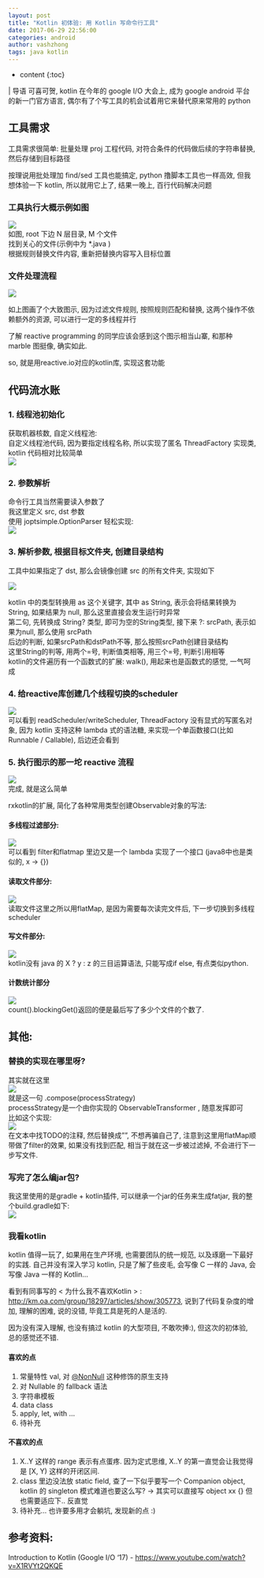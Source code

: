 ```yaml
---
layout: post
title: "Kotlin 初体验: 用 Kotlin 写命令行工具"
date: 2017-06-29 22:56:00
categories: android
author: vashzhong
tags: java kotlin
---
```


* content
{:toc}

| 导语 可喜可贺, kotlin 在今年的 google I/O 大会上, 成为 google android 平台的新一门官方语言,
偶尔有了个写工具的机会试着用它来替代原来常用的 python

## 工具需求

<!--more-->
工具需求很简单: 批量处理 proj 工程代码, 对符合条件的代码做后续的字符串替换, 然后存储到目标路径

按理说用批处理加 find/sed 工具也能搞定, python 撸脚本工具也一样高效, 但我想体验一下 kotlin, 所以就用它上了, 结果一晚上,
百行代码解决问题

### 工具执行大概示例如图

![](/image/Kotlin_chu_ti_yan__yong_Kotlin_xie_ming_ling_xing_gong_ju/561e340954b438b6cc388aa0dd20c0d9e58b864cc4133e1a0f8b6836406dd5d2)  
如图, root 下边 N 层目录, M 个文件  
找到关心的文件(示例中为 *.java )  
根据规则替换文件内容, 重新把替换内容写入目标位置

### 文件处理流程

![](/image/Kotlin_chu_ti_yan__yong_Kotlin_xie_ming_ling_xing_gong_ju/129521323c8e14695a0d7dee37389c31b42db93dd8b607153ceccb79a0ec5a58)

如上图画了个大致图示, 因为过滤文件规则, 按照规则匹配和替换, 这两个操作不依赖额外的资源, 可以进行一定的多线程并行

了解 reactive programming 的同学应该会感到这个图示相当山寨, 和那种 marble 图挺像, 确实如此.

so, 就是用reactive.io对应的kotlin库, 实现这套功能

## 代码流水账

### 1\. 线程池初始化

获取机器核数, 自定义线程池:  
自定义线程池代码, 因为要指定线程名称, 所以实现了匿名 ThreadFactory 实现类, kotlin 代码相对比较简单  
![](/image/Kotlin_chu_ti_yan__yong_Kotlin_xie_ming_ling_xing_gong_ju/43826b407a6e951472eb9a84fcd3476c5249f1c06c0311dba1e8a2e5dbfe4986)

### 2\. 参数解析

命令行工具当然需要读入参数了  
我这里定义 src, dst 参数  
使用 joptsimple.OptionParser 轻松实现:  
![](/image/Kotlin_chu_ti_yan__yong_Kotlin_xie_ming_ling_xing_gong_ju/705a8609e2bae5b8eed8f86a1167c54e9a196425fe70783d1586b68ecc2136e1)

### 3\. 解析参数, 根据目标文件夹, 创建目录结构

工具中如果指定了 dst, 那么会镜像创建 src 的所有文件夹, 实现如下

![](/image/Kotlin_chu_ti_yan__yong_Kotlin_xie_ming_ling_xing_gong_ju/adeac795e2c6bea573fd2180d47e380c7c06b29a257eb60037ba7ce82d1d8797)

kotlin 中的类型转换用 as 这个关键字, 其中 as String, 表示会将结果转换为 String, 如果结果为 null,
那么这里直接会发生运行时异常  
第二句, 先转换成 String? 类型, 即可为空的String类型, 接下来 ?: srcPath, 表示如果为null, 那么使用 srcPath  
后边的判断, 如果srcPath和dstPath不等, 那么按照srcPath创建目录结构  
这里String的判等, 用两个=号, 判断值类相等, 用三个=号, 判断引用相等  
kotlin的文件遍历有一个函数式的扩展: walk(), 用起来也是函数式的感觉, 一气呵成

### 4\. 给reactive库创建几个线程切换的scheduler

![](/image/Kotlin_chu_ti_yan__yong_Kotlin_xie_ming_ling_xing_gong_ju/7d0b7b1dcdb400a9a73063595e8461d6c554025eac191fa9a68f338c6e05f291)  
可以看到 readScheduler/writeScheduler, ThreadFactory 没有显式的写匿名对象, 因为 kotlin 支持这种
lambda 式的语法糖, 来实现一个单函数接口(比如 Runnable / Callable), 后边还会看到

### 5\. 执行图示的那一坨 reactive 流程

![](/image/Kotlin_chu_ti_yan__yong_Kotlin_xie_ming_ling_xing_gong_ju/578e2d6f672d817b3e340f88130bd3c48310358994c1ea20bad298e6ac91d390)  
完成, 就是这么简单

rxkotlin的扩展, 简化了各种常用类型创建Observable对象的写法:

#### 多线程过滤部分:

![](/image/Kotlin_chu_ti_yan__yong_Kotlin_xie_ming_ling_xing_gong_ju/d07ca50ddd41c440cec0ffbb8d7495994792a7433df48a08e749e21dd68b529a)  
可以看到 filter和flatmap 里边又是一个 lambda 实现了一个接口 (java8中也是类似的, x -> {})

#### 读取文件部分:

![](/image/Kotlin_chu_ti_yan__yong_Kotlin_xie_ming_ling_xing_gong_ju/94f1bb2bca04c9d7272b3a558ff3252d65b374c3c08b3b3095f14105286543e4)  
读取文件这里之所以用flatMap, 是因为需要每次读完文件后, 下一步切换到多线程 scheduler

#### 写文件部分:

![](/image/Kotlin_chu_ti_yan__yong_Kotlin_xie_ming_ling_xing_gong_ju/2dc9a44c8115d84ff006c0088a4ce1a834fed10d9c352c64b1dff595dfae5f00)  
kotlin没有 java 的 X ? y : z 的三目运算语法, 只能写成if else, 有点类似python.

#### 计数统计部分

![](/image/Kotlin_chu_ti_yan__yong_Kotlin_xie_ming_ling_xing_gong_ju/1b80a61cc1bb296c00dc96d994f90ad44701262417c04c06b823b30a24fe52da)  
count().blockingGet()返回的便是最后写了多少个文件的个数了.

## 其他:

### 替换的实现在哪里呀?

其实就在这里  
![](/image/Kotlin_chu_ti_yan__yong_Kotlin_xie_ming_ling_xing_gong_ju/398215288b0f1894726f6d056fac32f1a2332f4a42b17f9555f343473d6722bf)  
就是这一句 .compose(processStrategy)  
processStrategy是一个由你实现的 ObservableTransformer , 随意发挥即可  
比如这个实现:  
![](/image/Kotlin_chu_ti_yan__yong_Kotlin_xie_ming_ling_xing_gong_ju/ba5d7d66c45d21c2d7253cef58d9857803c20095eeda7727c7a31fa48694c6d8)  
在文本中找TODO的注释, 然后替换成””, 不想再骗自己了, 注意到这里用flatMap顺带做了filter的效果, 如果没有找到匹配,
相当于就在这一步被过滤掉, 不会进行下一步写文件.

### 写完了怎么编jar包?

我这里使用的是gradle + kotlin插件, 可以继承一个jar的任务来生成fatjar, 我的整个build.gradle如下:  
![](/image/Kotlin_chu_ti_yan__yong_Kotlin_xie_ming_ling_xing_gong_ju/6080e358601a2e1b63fcfd1353a3216aaccef66ca9899709e7abc4e013b9fc3d)

### 我看kotlin

kotlin 值得一玩了, 如果用在生产环境, 也需要团队的统一规范, 以及琢磨一下最好的实践. 自己并没有深入学习 kotlin, 只是了解了些皮毛,
会写像 C 一样的 Java, 会写像 Java 一样的 Kotlin…

看到有同事写的 < 为什么我不喜欢Kotlin > :
<http://km.oa.com/group/18297/articles/show/305773>, 说到了代码复杂度的增加, 理解的困难, 说的没错,
毕竟工具是死的人是活的.

因为没有深入理解, 也没有搞过 kotlin 的大型项目, 不敢吹捧:), 但这次的初体验, 总的感觉还不错.

#### 喜欢的点

  1. 常量特性 val, 对 [@NonNull](https://github.com/NonNull "@NonNull" ) 这种修饰的原生支持
  2. 对 Nullable 的 fallback 语法
  3. 字符串模板
  4. data class
  5. apply, let, with … 
  6. 待补充

#### 不喜欢的点

  1. X..Y 这样的 range 表示有点蛋疼. 因为定式思维, X..Y 的第一直觉会让我觉得是 [X, Y) 这样的开闭区间.
  2. class 里边没法放 static field, 查了一下似乎要写一个 Companion object, kotlin 的 singleton 模式难道也要这么写? -> 其实可以直接写 object xx {} 但也需要适应下.. 反直觉
  3. 待补充… 也许要多用才会躺坑, 发现新的点 :)

## 参考资料:

Introduction to Kotlin (Google I/O ‘17) -
<https://www.youtube.com/watch?v=X1RVYt2QKQE>

